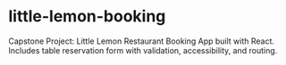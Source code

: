 # little-lemon-booking
Capstone Project: Little Lemon Restaurant Booking App built with React. Includes table reservation form with validation, accessibility, and routing.
